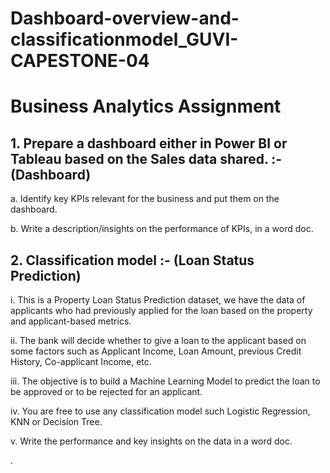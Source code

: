 # Dashboard-overview-and-classificationmodel_GUVI-CAPESTONE-04

# Business Analytics Assignment
## 1. Prepare a dashboard either in Power BI or Tableau based on the Sales data shared. :- (Dashboard)
a. Identify key KPIs relevant for the business and put them on the dashboard.

b. Write a description/insights on the performance of KPIs, in a word doc.


## 2. Classification model :- (Loan Status Prediction)
i. This is a Property Loan Status Prediction dataset, we have the data of applicants who had previously applied for the loan based on the property and applicant-based metrics.

ii. The bank will decide whether to give a loan to the applicant based on some factors such as Applicant Income, Loan Amount, previous Credit History, Co-applicant Income, etc.

iii. The objective is to build a Machine Learning Model to predict the loan to be approved or to be rejected for an applicant.

iv. You are free to use any classification model such Logistic Regression, KNN or Decision Tree.

v. Write the performance and key insights on the data in a word doc.


.
